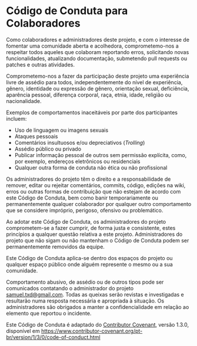 # Código de Conduta para Colaboradores

Como colaboradores e administradores deste projeto, e com o
interesse de fomentar uma comunidade aberta e acolhedora,
comprometemo-nos a respeitar todos aqueles que colaboram reportando
erros, solicitando novas funcionalidades, atualizando documentação,
submetendo pull requests ou patches e outras atividades.

Comprometemo-nos a fazer da participação deste projeto uma
experiência livre de assédio para todos, independentemente do nível
de experiência, gênero, identidade ou expressão de gênero,
orientação sexual, deficiência, aparência pessoal, diferença
corporal, raça, etnia, idade, religião ou nacionalidade.

Exemplos de comportamentos inaceitáveis por parte dos participantes incluem:

* Uso de linguagem ou imagens sexuais
* Ataques pessoais
* Comentários insultuosos e/ou depreciativos (*Trolling*)
* Assédio público ou privado
* Publicar informação pessoal de outros sem permissão explícita, como, por exemplo, endereços eletrônicos ou residenciais
* Qualquer outra forma de conduta não ética ou não profissional

Os administradores do projeto têm o direito e a responsabilidade de
remover, editar ou rejeitar comentários, commits, código, edições
na wiki, erros ou outras formas de contribuição que não estejam de
acordo com este Código de Conduta, bem como banir temporariamente ou
permanentemente qualquer colaborador por qualquer outro comportamento
que se considere impróprio, perigoso, ofensivo ou problemático.

Ao adotar este Código de Conduta, os administradores do projeto
comprometem-se a fazer cumprir, de forma justa e consistente, estes
princípios a qualquer questão relativa a este projeto.
Administradores do projeto que não sigam ou não mantenham o Código
de Conduta podem ser permanentemente removidos da equipe.

Este Código de Conduta aplica-se dentro dos espaços do projeto ou
qualquer espaço público onde alguém represente o mesmo ou a sua
comunidade.

Comportamento abusivo, de assédio ou de outros tipos pode ser
comunicados contatando o administrador do projeto [samuel.txd@gmail.com](mailto:samuel.txd@gmail.com).
Todas as queixas serão revistas e investigadas e resultarão numa resposta
necessária e apropriada à situação. Os administradores são obrigados a
manter a confidencialidade em relação ao elemento que reportou o incidente.

Este Código de Conduta é adaptado do [Contributor Covenant](https://www.contributor-covenant.org),
versão 1.3.0, disponível em https://www.contributor-covenant.org/pt-br/version/1/3/0/code-of-conduct.html
